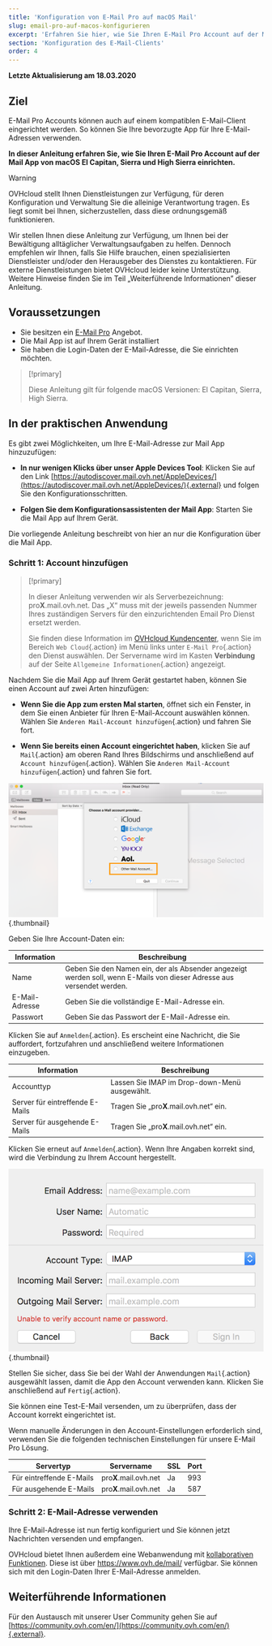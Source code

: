 ```yaml
---
title: 'Konfiguration von E-Mail Pro auf macOS Mail'
slug: email-pro-auf-macos-konfigurieren
excerpt: 'Erfahren Sie hier, wie Sie Ihren E-Mail Pro Account auf der Mail App von macOS El Capitan, Sierra und High Sierra einrichten'
section: 'Konfiguration des E-Mail-Clients'
order: 4
---
```


**Letzte Aktualisierung am 18.03.2020**

## Ziel

E-Mail Pro Accounts können auch auf einem kompatiblen E-Mail-Client eingerichtet werden. So können Sie Ihre bevorzugte App für Ihre E-Mail-Adressen verwenden.

**In dieser Anleitung erfahren Sie, wie Sie Ihren E-Mail Pro Account auf der Mail App von macOS El Capitan, Sierra und High Sierra einrichten.**

> [!warning]
>OVHcloud stellt Ihnen Dienstleistungen zur Verfügung, für deren Konfiguration und Verwaltung Sie die alleinige Verantwortung tragen. Es liegt somit bei Ihnen, sicherzustellen, dass diese ordnungsgemäß funktionieren.
>
>Wir stellen Ihnen diese Anleitung zur Verfügung, um Ihnen bei der Bewältigung alltäglicher Verwaltungsaufgaben zu helfen. Dennoch empfehlen wir Ihnen, falls Sie Hilfe brauchen, einen spezialisierten Dienstleister und/oder den Herausgeber des Dienstes zu kontaktieren. Für externe Dienstleistungen bietet OVHcloud leider keine Unterstützung. Weitere Hinweise finden Sie im Teil „Weiterführende Informationen” dieser Anleitung.
>

## Voraussetzungen

- Sie besitzen ein [E-Mail Pro](https://www.ovh.de/emails/email-pro/) Angebot.
- Die Mail App ist auf Ihrem Gerät installiert
- Sie haben die Login-Daten der E-Mail-Adresse, die Sie einrichten möchten.

> [!primary]
>
> Diese Anleitung gilt für folgende macOS Versionen: El Capitan, Sierra, High Sierra.
>

## In der praktischen Anwendung

Es gibt zwei Möglichkeiten, um Ihre E-Mail-Adresse zur Mail App hinzuzufügen:

- **In nur wenigen Klicks über unser Apple Devices Tool**: Klicken Sie auf den Link [https://autodiscover.mail.ovh.net/AppleDevices/](https://autodiscover.mail.ovh.net/AppleDevices/){.external} und folgen Sie den Konfigurationsschritten.

- **Folgen Sie dem Konfigurationsassistenten der Mail App**: Starten Sie die Mail App auf Ihrem Gerät.

Die vorliegende Anleitung beschreibt von hier an nur die Konfiguration über die Mail App.

### Schritt 1: Account hinzufügen

> [!primary]
>
> In dieser Anleitung verwenden wir als Serverbezeichnung: pro**X**.mail.ovh.net. Das „X“ muss mit der jeweils passenden Nummer Ihres zuständigen Servers für den einzurichtenden Email Pro Dienst ersetzt werden.
> 
> Sie finden diese Information im [OVHcloud Kundencenter](https://www.ovh.com/auth/?action=gotomanager), wenn Sie im Bereich `Web Cloud`{.action} im Menü links unter `E-Mail Pro`{.action}
> den Dienst auswählen. Der Servername wird im Kasten **Verbindung** auf der Seite `Allgemeine Informationen`{.action} angezeigt.
>

Nachdem Sie die Mail App auf Ihrem Gerät gestartet haben, können Sie einen Account auf zwei Arten hinzufügen:

- **Wenn Sie die App zum ersten Mal starten**, öffnet sich ein Fenster, in dem Sie einen Anbieter für Ihren E-Mail-Account auswählen können. Wählen Sie `Anderen Mail-Account hinzufügen`{.action} und fahren Sie fort.

- **Wenn Sie bereits einen Account eingerichtet haben**, klicken Sie auf `Mail`{.action} am oberen Rand Ihres Bildschirms und anschließend auf `Account hinzufügen`{.action}. Wählen Sie `Anderen Mail-Account hinzufügen`{.action} und fahren Sie fort.

![e-mail pro](images/configuration-mail-sierra-step1.png){.thumbnail}

Geben Sie Ihre Account-Daten ein:

|Information|Beschreibung|  
|---|---|  
|Name|Geben Sie den Namen ein, der als Absender angezeigt werden soll, wenn E-Mails von dieser Adresse aus versendet werden.| 
|E-Mail-Adresse|Geben Sie die vollständige E-Mail-Adresse ein.| 
|Passwort|Geben Sie das Passwort der E-Mail-Adresse ein.|  

Klicken Sie auf `Anmelden`{.action}. Es erscheint eine Nachricht, die Sie auffordert, fortzufahren und anschließend weitere Informationen einzugeben.

|Information|Beschreibung|  
|---|---|  
|Accounttyp|Lassen Sie IMAP im Drop-down-Menü ausgewählt.| 
|Server für eintreffende E-Mails|Tragen Sie „pro**X**.mail.ovh.net“ ein.| 
|Server für ausgehende E-Mails|Tragen Sie „pro**X**.mail.ovh.net“ ein.|  

Klicken Sie erneut auf `Anmelden`{.action}. Wenn Ihre Angaben korrekt sind, wird die Verbindung zu Ihrem Account hergestellt.

![e-mail pro](images/configuration-mail-sierra-step2.png){.thumbnail}

Stellen Sie sicher, dass Sie bei der Wahl der Anwendungen `Mail`{.action} ausgewählt lassen, damit die App den Account verwenden kann. Klicken Sie anschließend auf `Fertig`{.action}.

Sie können eine Test-E-Mail versenden, um zu überprüfen, dass der Account korrekt eingerichtet ist.

Wenn manuelle Änderungen in den Account-Einstellungen erforderlich sind, verwenden Sie die folgenden technischen Einstellungen für unsere E-Mail Pro Lösung.

|Servertyp|Servername|SSL|Port|
|---|---|---|---|
|Für eintreffende E-Mails|pro**X**.mail.ovh.net|Ja|993|
|Für ausgehende E-Mails|pro**X**.mail.ovh.net|Ja|587|

### Schritt 2: E-Mail-Adresse verwenden

Ihre E-Mail-Adresse ist nun fertig konfiguriert und Sie können jetzt Nachrichten versenden und empfangen.

OVHcloud bietet Ihnen außerdem eine Webanwendung mit [kollaborativen Funktionen](https://www.ovh.de/emails/). Diese ist über <https://www.ovh.de/mail/> verfügbar. Sie können sich mit den Login-Daten Ihrer E-Mail-Adresse anmelden. 

## Weiterführende Informationen

Für den Austausch mit unserer User Community gehen Sie auf [https://community.ovh.com/en/](https://community.ovh.com/en/){.external}.